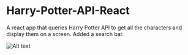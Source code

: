 # Harry-Potter-API-React
A react app that queries Harry Potter API to get all the characters and display them on a screen. Added a search bar.

![Alt text](/relative/path/to/img.jpg?raw=true "Optional Title")
